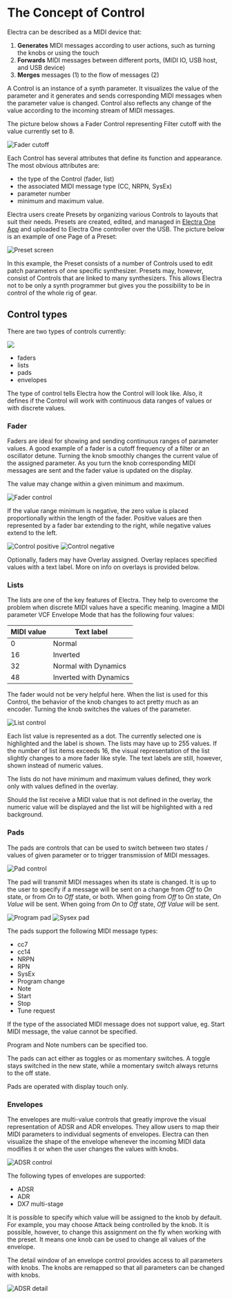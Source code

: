 # The Concept of Control

Electra can be described as a MIDI device that:

1. **Generates** MIDI messages according to user actions, such as turning the knobs or using the touch
1. **Forwards** MIDI messages between different ports, (MIDI IO, USB host, and USB device)
1. **Merges** messages (1) to the flow of messages (2)

A Control is an instance of a synth parameter. It visualizes the value of the parameter and it generates and sends corresponding MIDI messages when the parameter value is changed. Control also reflects any change of the value according to the incoming stream of MIDI messages.

The picture below shows a Fader Control representing Filter cutoff with the value currently set to 8.

![Fader cutoff](./img/control-cutoff.png)

Each Control has several attributes that define its function and appearance. The most obvious attributes are:

- the type of the Control (fader, list)
- the associated MIDI message type (CC, NRPN, SysEx)
- parameter number
- minimum and maximum value.

Electra users create Presets by organizing various Controls to layouts that suit their needs. Presets are created, edited, and managed in [Electra One App](https://app.electra.one/) and uploaded to Electra One controller over the USB. The picture below is an example of one Page of a Preset:

![Preset screen](./img/control-preset.png)

In this example, the Preset consists of a number of Controls used to edit patch parameters of one specific synthesizer. Presets may, however, consist of Controls that are linked to many synthesizers. This allows Electra not to be only a synth programmer but gives you the possibility to be in control of the whole rig of gear.


## Control types

There are two types of controls currently:

<img class="right" src='./img/new-release.png' />

- faders
- lists
- pads
- envelopes

The type of control tells Electra how the Control will look like. Also, it defines if the Control will work with continuous data ranges of values or with discrete values.


### Fader

Faders are ideal for showing and sending continuous ranges of parameter values. A good example of a fader is a cutoff frequency of a filter or an oscillator detune. Turning the knob smoothly changes the current value of the assigned parameter. As you turn the knob corresponding MIDI messages are sent and the fader value is updated on the display.

The value may change within a given minimum and maximum.

![Fader control](./img/control-cutoff.png)

If the value range minimum is negative, the zero value is placed proportionally within the length of the fader. Positive values are then represented by a fader bar extending to the right, while negative values extend to the left.

![Control positive](./img/control-positive.png) ![Control negative](./img/control-negative.png)

Optionally, faders may have Overlay assigned. Overlay replaces specified values with a text label. More on info on overlays is provided below.


### Lists

The lists are one of the key features of Electra. They help to overcome the problem when discrete MIDI values have a specific meaning. Imagine a MIDI parameter VCF Envelope Mode that has the following four values:

| MIDI value | Text label             |
|------------|------------------------|
| 0          | Normal                 |
| 16         | Inverted               |
| 32         | Normal with Dynamics   |
| 48         | Inverted with Dynamics |

The fader would not be very helpful here. When the list is used for this Control, the behavior of the knob changes to act pretty much as an encoder. Turning the knob switches the values of the parameter.

![List control](./img/control-list.png)

Each list value is represented as a dot. The currently selected one is highlighted and the label is shown. The lists may have up to 255 values. If the number of list items exceeds 16, the visual representation of the list slightly changes to a more fader like style. The text labels are still, however, shown instead of numeric values.

The lists do not have minimum and maximum values defined, they work only with values defined in the overlay.

Should the list receive a MIDI value that is not defined in the overlay, the numeric value will be displayed and the list will be highlighted with a red background.


### Pads

The pads are controls that can be used to switch between two states / values of given parameter or to trigger transmission of MIDI messages.

![Pad control](./img/control-pad-start.png)

The pad will transmit MIDI messages when its state is changed. It is up to the user to specify if a message will be sent on a change from _Off_ to _On_ state, or from _On_ to _Off_ state, or both. When going from _Off_ to On state, _On Value_ will be sent. When going from _On_ to _Off_ state, _Off Value_ will be sent.

![Program pad](./img/control-pad-program.png) ![Sysex pad](./img/control-pad-sysex.png)

The pads support the following MIDI message types:
- cc7
- cc14
- NRPN
- RPN
- SysEx
- Program change
- Note
- Start
- Stop
- Tune request

If the type of the associated MIDI message does not support value, eg. Start MIDI message, the value cannot be specified.

Program and Note numbers can be specified too.

The pads can act either as toggles or as momentary switches. A toggle stays switched in the new state, while a momentary switch always returns to the off state.

Pads are operated with display touch only.


### Envelopes

The envelopes are multi-value controls that greatly improve the visual representation of ADSR and ADR envelopes. They allow users to map their MIDI parameters to individual segments of envelopes. Electra can then visualize the shape of the envelope whenever the incoming MIDI data modifies it or when the user changes the values with knobs.

![ADSR control](./img/control-adsr.png)

The following types of envelopes are supported:

- ADSR
- ADR
- DX7 multi-stage

It is possible to specify which value will be assigned to the knob by default. For example, you may choose Attack being controlled by the knob. It is possible, however, to change this assignment on the fly when working with the preset. It means one knob can be used to change all values of the envelope.

The detail window of an envelope control provides access to all parameters with knobs. The knobs are remapped so that all parameters can be changed with knobs.

![ADSR detail](./img/ui-adsr-detail.png)
